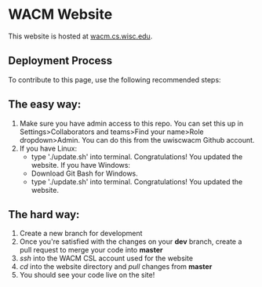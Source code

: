 # WACM Website

This website is hosted at [wacm.cs.wisc.edu](https://wacm.cs.wisc.edu).

## Deployment Process
To contribute to this page, use the following recommended steps:
## The easy way:
1. Make sure you have admin access to this repo. You can set this up in Settings>Collaborators and teams>Find your name>Role dropdown>Admin. You can do this from the uwiscwacm Github account.
2. If you have Linux:
   - type './update.sh' into terminal. Congratulations! You updated the website.
   If you have Windows:
   - Download Git Bash for Windows.
   - type './update.sh' into terminal. Congratulations! You updated the website.
## The hard way:
1. Create a new branch for development
2. Once you're satisfied with the changes on your **dev** branch, create a pull request to merge your code into **master**
3. *ssh* into the WACM CSL account used for the website
4. *cd* into the website directory and *pull* changes from **master**
5. You should see your code live on the site!

      
